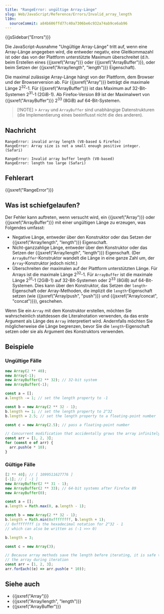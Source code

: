 ```yaml
---
title: "RangeError: ungültige Array-Länge"
slug: Web/JavaScript/Reference/Errors/Invalid_array_length
l10n:
  sourceCommit: a84b606ffd77c40a7306be6c932a74ab9ce6ab96
---
```


{{jsSidebar("Errors")}}

Die JavaScript-Ausnahme "Ungültige Array-Länge" tritt auf, wenn eine Array-Länge angegeben wird, die entweder negativ, eine Gleitkommazahl ist oder das von der Plattform unterstützte Maximum überschreitet (d.h. beim Erstellen eines {{jsxref("Array")}} oder {{jsxref("ArrayBuffer")}}, oder beim Setzen der {{jsxref("Array/length", "length")}} Eigenschaft).

Die maximal zulässige Array-Länge hängt von der Plattform, dem Browser und der Browserversion ab.
Für {{jsxref("Array")}} beträgt die maximale Länge 2<sup>32</sup>-1.
Für {{jsxref("ArrayBuffer")}} ist das Maximum auf 32-Bit-Systemen 2<sup>31</sup>-1 (2GiB-1).
Ab Firefox-Version 89 ist der Maximalwert von {{jsxref("ArrayBuffer")}} 2<sup>33</sup> (8GiB) auf 64-Bit-Systemen.

> [!NOTE] > `Array` und `ArrayBuffer` sind unabhängige Datenstrukturen (die Implementierung eines beeinflusst nicht die des anderen).

## Nachricht

```plain
RangeError: invalid array length (V8-based & Firefox)
RangeError: Array size is not a small enough positive integer. (Safari)

RangeError: Invalid array buffer length (V8-based)
RangeError: length too large (Safari)
```

## Fehlerart

{{jsxref("RangeError")}}

## Was ist schiefgelaufen?

Der Fehler kann auftreten, wenn versucht wird, ein {{jsxref("Array")}} oder {{jsxref("ArrayBuffer")}} mit einer ungültigen Länge zu erzeugen, was Folgendes umfasst:

- Negative Länge, entweder über den Konstruktor oder das Setzen der {{jsxref("Array/length", "length")}} Eigenschaft.
- Nicht-ganzzahlige Länge, entweder über den Konstruktor oder das Setzen der {{jsxref("Array/length", "length")}} Eigenschaft. (Der `ArrayBuffer`-Konstruktor wandelt die Länge in eine ganze Zahl um, der `Array`-Konstruktor jedoch nicht.)
- Überschreiten der maximalen auf der Plattform unterstützten Länge. Für Arrays ist die maximale Länge 2<sup>32</sup>-1. Für `ArrayBuffer` ist die maximale Länge 2<sup>31</sup>-1 (2GiB-1) auf 32-Bit-Systemen oder 2<sup>33</sup> (8GiB) auf 64-Bit-Systemen. Dies kann über den Konstruktor, das Setzen der `length`-Eigenschaft oder Array-Methoden, die implizit die `length`-Eigenschaft setzen (wie {{jsxref("Array/push", "push")}} und {{jsxref("Array/concat", "concat")}}), geschehen.

Wenn Sie ein `Array` mit dem Konstruktor erstellen, möchten Sie wahrscheinlich stattdessen die Literalnotation verwenden, da das erste Argument als Länge des `Array` interpretiert wird. Andernfalls möchten Sie möglicherweise die Länge begrenzen, bevor Sie die `length`-Eigenschaft setzen oder sie als Argument des Konstruktors verwenden.

## Beispiele

### Ungültige Fälle

```js example-bad
new Array(2 ** 40);
new Array(-1);
new ArrayBuffer(2 ** 32); // 32-bit system
new ArrayBuffer(-1);

const a = [];
a.length -= 1; // set the length property to -1

const b = new Array(2 ** 32 - 1);
b.length += 1; // set the length property to 2^32
b.length = 2.5; // set the length property to a floating-point number

const c = new Array(2.5); // pass a floating-point number

// Concurrent modification that accidentally grows the array infinitely
const arr = [1, 2, 3];
for (const e of arr) {
  arr.push(e * 10);
}
```

### Gültige Fälle

```js example-good
[2 ** 40]; // [ 1099511627776 ]
[-1]; // [ -1 ]
new ArrayBuffer(2 ** 31 - 1);
new ArrayBuffer(2 ** 33); // 64-bit systems after Firefox 89
new ArrayBuffer(0);

const a = [];
a.length = Math.max(0, a.length - 1);

const b = new Array(2 ** 32 - 1);
b.length = Math.min(0xffffffff, b.length + 1);
// 0xffffffff is the hexadecimal notation for 2^32 - 1
// which can also be written as (-1 >>> 0)

b.length = 3;

const c = new Array(3);

// Because array methods save the length before iterating, it is safe to grow
// the array during iteration
const arr = [1, 2, 3];
arr.forEach((e) => arr.push(e * 10));
```

## Siehe auch

- {{jsxref("Array")}}
- {{jsxref("Array/length", "length")}}
- {{jsxref("ArrayBuffer")}}
